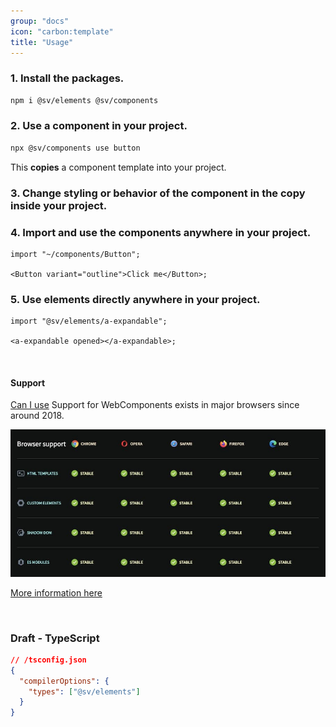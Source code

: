 ```yaml
---
group: "docs"
icon: "carbon:template"
title: "Usage"
---
```


### 1. Install the packages.

```bash
npm i @sv/elements @sv/components
```

### 2. Use a component in your project.

```bash
npx @sv/components use button
```

This **copies** a component template into your project.

### 3. Change styling or behavior of the component in the copy inside your project.

### 4. Import and use the components anywhere in your project.

```tsx
import "~/components/Button";

<Button variant="outline">Click me</Button>;
```

### 5. Use elements directly anywhere in your project.

```tsx
import "@sv/elements/a-expandable";

<a-expandable opened></a-expandable>;
```

<br/>

#### Support

[Can I use](https://caniuse.com/mdn-api_window_customelements) Support for WebComponents exists in major browsers since around 2018.

![Support table](../../assets/support.jpg)

[More information here](https://www.webcomponents.org/)

<br/>

### Draft - TypeScript

```json
// /tsconfig.json
{
  "compilerOptions": {
    "types": ["@sv/elements"]
  }
}
```
